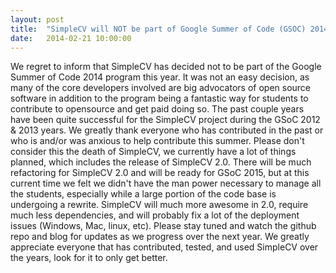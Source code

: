 ```yaml
---
layout: post
title:  "SimpleCV will NOT be part of Google Summer of Code (GSOC) 2014."
date:   2014-02-21 10:00:00
---
```

We regret to inform that SimpleCV has decided not to be part of the Google Summer of Code 2014 program this year. It was not an easy decision, as many of the core developers involved are big advocators of open source software in addition to the program being a fantastic way for students to contribute to opensource and get paid doing so. The past couple years have been quite successful for the SimpleCV project during the GSoC 2012 & 2013 years. We greatly thank everyone who has contributed in the past or who is and/or was anxious to help contribute this summer. Please don't consider this the death of SimpleCV, we currently have a lot of things planned, which includes the release of SimpleCV 2.0. There will be much refactoring for SimpleCV 2.0 and will be ready for GSoC 2015, but at this current time we felt we didn't have the man power necessary to manage all the students, especially while a large portion of the code base is undergoing a rewrite. SimpleCV will much more awesome in 2.0, require much less dependencies, and will probably fix a lot of the deployment issues (Windows, Mac, linux, etc). Please stay tuned and watch the github repo and blog for updates as we progress over the next year. We greatly appreciate everyone that has contributed, tested, and used SimpleCV over the years, look for it to only get better.
